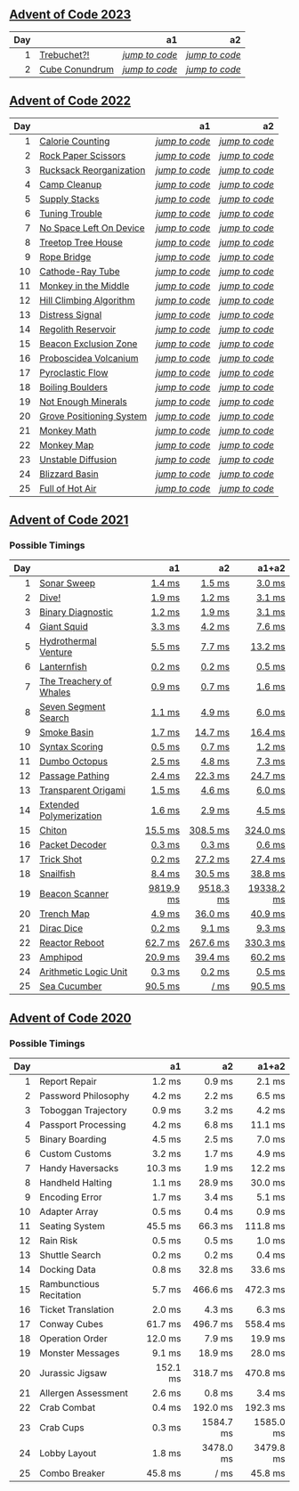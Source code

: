 ## [Advent of Code 2023](https://adventofcode.com/2023/)

| Day | | a1 | a2 |
| ---: | :--- | ---: | ---: |
| 1 | [Trebuchet?!](https://adventofcode.com/2023/day/1) | [_jump to code_](y2023/kotlin/Day01.kt#L8) | [_jump to code_](y2023/kotlin/Day01.kt#L21) |
| 2 | [Cube Conundrum](https://adventofcode.com/2023/day/2) | [_jump to code_](y2023/kotlin/Day02.kt#L30) | [_jump to code_](y2023/kotlin/Day02.kt#L43) |

## [Advent of Code 2022](https://adventofcode.com/2022/)

| Day | | a1 | a2 |
| ---: | :--- | ---: | ---: |
| 1 | [Calorie Counting](https://adventofcode.com/2022/day/1) | [_jump to code_](y2022/kotlin/Day01.kt#L8) | [_jump to code_](y2022/kotlin/Day01.kt#L19) |
| 2 | [Rock Paper Scissors](https://adventofcode.com/2022/day/2) | [_jump to code_](y2022/kotlin/Day02.kt#L8) | [_jump to code_](y2022/kotlin/Day02.kt#L23) |
| 3 | [Rucksack Reorganization](https://adventofcode.com/2022/day/3) | [_jump to code_](y2022/kotlin/Day03.kt#L8) | [_jump to code_](y2022/kotlin/Day03.kt#L23) |
| 4 | [Camp Cleanup](https://adventofcode.com/2022/day/4) | [_jump to code_](y2022/kotlin/Day04.kt#L8) | [_jump to code_](y2022/kotlin/Day04.kt#L20) |
| 5 | [Supply Stacks](https://adventofcode.com/2022/day/5) | [_jump to code_](y2022/kotlin/Day05.kt#L9) | [_jump to code_](y2022/kotlin/Day05.kt#L46) |
| 6 | [Tuning Trouble](https://adventofcode.com/2022/day/6) | [_jump to code_](y2022/kotlin/Day06.kt#L8) | [_jump to code_](y2022/kotlin/Day06.kt#L26) |
| 7 | [No Space Left On Device](https://adventofcode.com/2022/day/7) | [_jump to code_](y2022/kotlin/Day07.kt#L31) | [_jump to code_](y2022/kotlin/Day07.kt#L40) |
| 8 | [Treetop Tree House](https://adventofcode.com/2022/day/8) | [_jump to code_](y2022/kotlin/Day08.kt#L8) | [_jump to code_](y2022/kotlin/Day08.kt#L29) |
| 9 | [Rope Bridge](https://adventofcode.com/2022/day/9) | [_jump to code_](y2022/kotlin/Day09.kt#L18) | [_jump to code_](y2022/kotlin/Day09.kt#L51) |
| 10 | [Cathode-Ray Tube](https://adventofcode.com/2022/day/10) | [_jump to code_](y2022/kotlin/Day10.kt#L8) | [_jump to code_](y2022/kotlin/Day10.kt#L36) |
| 11 | [Monkey in the Middle](https://adventofcode.com/2022/day/11) | [_jump to code_](y2022/kotlin/Day11.kt#L47) | [_jump to code_](y2022/kotlin/Day11.kt#L65) |
| 12 | [Hill Climbing Algorithm](https://adventofcode.com/2022/day/12) | [_jump to code_](y2022/kotlin/Day12.kt#L57) | [_jump to code_](y2022/kotlin/Day12.kt#L61) |
| 13 | [Distress Signal](https://adventofcode.com/2022/day/13) | [_jump to code_](y2022/kotlin/Day13.kt#L53) | [_jump to code_](y2022/kotlin/Day13.kt#L67) |
| 14 | [Regolith Reservoir](https://adventofcode.com/2022/day/14) | [_jump to code_](y2022/kotlin/Day14.kt#L56) | [_jump to code_](y2022/kotlin/Day14.kt#L79) |
| 15 | [Beacon Exclusion Zone](https://adventofcode.com/2022/day/15) | [_jump to code_](y2022/kotlin/Day15.kt#L12) | [_jump to code_](y2022/kotlin/Day15.kt#L51) |
| 16 | [Proboscidea Volcanium](https://adventofcode.com/2022/day/16) | [_jump to code_](y2022/kotlin/Day16.kt#L147) | [_jump to code_](y2022/kotlin/Day16.kt#L155) |
| 17 | [Pyroclastic Flow](https://adventofcode.com/2022/day/17) | [_jump to code_](y2022/kotlin/Day17.kt#L77) | [_jump to code_](y2022/kotlin/Day17.kt#L82) |
| 18 | [Boiling Boulders](https://adventofcode.com/2022/day/18) | [_jump to code_](y2022/kotlin/Day18.kt#L24) | [_jump to code_](y2022/kotlin/Day18.kt#L42) |
| 19 | [Not Enough Minerals](https://adventofcode.com/2022/day/19) | [_jump to code_](y2022/kotlin/Day19.kt#L82) | [_jump to code_](y2022/kotlin/Day19.kt#L99) |
| 20 | [Grove Positioning System](https://adventofcode.com/2022/day/20) | [_jump to code_](y2022/kotlin/Day20.kt#L69) | [_jump to code_](y2022/kotlin/Day20.kt#L78) |
| 21 | [Monkey Math](https://adventofcode.com/2022/day/21) | [_jump to code_](y2022/kotlin/Day21.kt#L9) | [_jump to code_](y2022/kotlin/Day21.kt#L47) |
| 22 | [Monkey Map](https://adventofcode.com/2022/day/22) | [_jump to code_](y2022/kotlin/Day22.kt#L17) | [_jump to code_](y2022/kotlin/Day22.kt#L81) |
| 23 | [Unstable Diffusion](https://adventofcode.com/2022/day/23) | [_jump to code_](y2022/kotlin/Day23.kt#L15) | [_jump to code_](y2022/kotlin/Day23.kt#L111) |
| 24 | [Blizzard Basin](https://adventofcode.com/2022/day/24) | [_jump to code_](y2022/kotlin/Day24.kt#L99) | [_jump to code_](y2022/kotlin/Day24.kt#L100) |
| 25 | [Full of Hot Air](https://adventofcode.com/2022/day/25) | [_jump to code_](y2022/kotlin/Day25.kt#L31) | [_jump to code_](y2022/kotlin/Day25.kt#L36) |

## [Advent of Code 2021](https://adventofcode.com/2021/)

### Possible Timings
| Day | | a1 | a2 | a1+a2 |
| ---: | :--- | ---: | ---: | ---: |
| 1 | [Sonar Sweep](https://adventofcode.com/2021/day/1) | [1.4 ms](y2021/kotlin/Day01.kt#L8) | [1.5 ms](y2021/kotlin/Day01.kt#L19) | [3.0 ms](y2021/kotlin/Day01.kt) |
| 2 | [Dive!](https://adventofcode.com/2021/day/2) | [1.9 ms](y2021/kotlin/Day02.kt#L8) | [1.2 ms](y2021/kotlin/Day02.kt#L26) | [3.1 ms](y2021/kotlin/Day02.kt) |
| 3 | [Binary Diagnostic](https://adventofcode.com/2021/day/3) | [1.2 ms](y2021/kotlin/Day03.kt#L9) | [1.9 ms](y2021/kotlin/Day03.kt#L29) | [3.1 ms](y2021/kotlin/Day03.kt) |
| 4 | [Giant Squid](https://adventofcode.com/2021/day/4) | [3.3 ms](y2021/kotlin/Day04.kt#L91) | [4.2 ms](y2021/kotlin/Day04.kt#L107) | [7.6 ms](y2021/kotlin/Day04.kt) |
| 5 | [Hydrothermal Venture](https://adventofcode.com/2021/day/5) | [5.5 ms](y2021/kotlin/Day05.kt#L48) | [7.7 ms](y2021/kotlin/Day05.kt#L50) | [13.2 ms](y2021/kotlin/Day05.kt) |
| 6 | [Lanternfish](https://adventofcode.com/2021/day/6) | [0.2 ms](y2021/kotlin/Day06.kt#L8) | [0.2 ms](y2021/kotlin/Day06.kt#L27) | [0.5 ms](y2021/kotlin/Day06.kt) |
| 7 | [The Treachery of Whales](https://adventofcode.com/2021/day/7) | [0.9 ms](y2021/kotlin/Day07.kt#L9) | [0.7 ms](y2021/kotlin/Day07.kt#L20) | [1.6 ms](y2021/kotlin/Day07.kt) |
| 8 | [Seven Segment Search](https://adventofcode.com/2021/day/8) | [1.1 ms](y2021/kotlin/Day08.kt#L9) | [4.9 ms](y2021/kotlin/Day08.kt#L23) | [6.0 ms](y2021/kotlin/Day08.kt) |
| 9 | [Smoke Basin](https://adventofcode.com/2021/day/9) | [1.7 ms](y2021/kotlin/Day09.kt#L10) | [14.7 ms](y2021/kotlin/Day09.kt#L36) | [16.4 ms](y2021/kotlin/Day09.kt) |
| 10 | [Syntax Scoring](https://adventofcode.com/2021/day/10) | [0.5 ms](y2021/kotlin/Day10.kt#L8) | [0.7 ms](y2021/kotlin/Day10.kt#L47) | [1.2 ms](y2021/kotlin/Day10.kt) |
| 11 | [Dumbo Octopus](https://adventofcode.com/2021/day/11) | [2.5 ms](y2021/kotlin/Day11.kt#L16) | [4.8 ms](y2021/kotlin/Day11.kt#L68) | [7.3 ms](y2021/kotlin/Day11.kt) |
| 12 | [Passage Pathing](https://adventofcode.com/2021/day/12) | [2.4 ms](y2021/kotlin/Day12.kt#L10) | [22.3 ms](y2021/kotlin/Day12.kt#L11) | [24.7 ms](y2021/kotlin/Day12.kt) |
| 13 | [Transparent Origami](https://adventofcode.com/2021/day/13) | [1.5 ms](y2021/kotlin/Day13.kt#L10) | [4.6 ms](y2021/kotlin/Day13.kt#L11) | [6.0 ms](y2021/kotlin/Day13.kt) |
| 14 | [Extended Polymerization](https://adventofcode.com/2021/day/14) | [1.6 ms](y2021/kotlin/Day14.kt#L9) | [2.9 ms](y2021/kotlin/Day14.kt#L10) | [4.5 ms](y2021/kotlin/Day14.kt) |
| 15 | [Chiton](https://adventofcode.com/2021/day/15) | [15.5 ms](y2021/kotlin/Day15.kt#L14) | [308.5 ms](y2021/kotlin/Day15.kt#L16) | [324.0 ms](y2021/kotlin/Day15.kt) |
| 16 | [Packet Decoder](https://adventofcode.com/2021/day/16) | [0.3 ms](y2021/kotlin/Day16.kt#L40) | [0.3 ms](y2021/kotlin/Day16.kt#L87) | [0.6 ms](y2021/kotlin/Day16.kt) |
| 17 | [Trick Shot](https://adventofcode.com/2021/day/17) | [0.2 ms](y2021/kotlin/Day17.kt#L12) | [27.2 ms](y2021/kotlin/Day17.kt#L48) | [27.4 ms](y2021/kotlin/Day17.kt) |
| 18 | [Snailfish](https://adventofcode.com/2021/day/18) | [8.4 ms](y2021/kotlin/Day18.kt#L82) | [30.5 ms](y2021/kotlin/Day18.kt#L178) | [38.8 ms](y2021/kotlin/Day18.kt) |
| 19 | [Beacon Scanner](https://adventofcode.com/2021/day/19) | [9819.9 ms](y2021/kotlin/Day19.kt#L51) | [9518.3 ms](y2021/kotlin/Day19.kt#L55) | [19338.2 ms](y2021/kotlin/Day19.kt) |
| 20 | [Trench Map](https://adventofcode.com/2021/day/20) | [4.9 ms](y2021/kotlin/Day20.kt#L36) | [36.0 ms](y2021/kotlin/Day20.kt#L37) | [40.9 ms](y2021/kotlin/Day20.kt) |
| 21 | [Dirac Dice](https://adventofcode.com/2021/day/21) | [0.2 ms](y2021/kotlin/Day21.kt#L12) | [9.1 ms](y2021/kotlin/Day21.kt#L61) | [9.3 ms](y2021/kotlin/Day21.kt) |
| 22 | [Reactor Reboot](https://adventofcode.com/2021/day/22) | [62.7 ms](y2021/kotlin/Day22.kt#L10) | [267.6 ms](y2021/kotlin/Day22.kt#L108) | [330.3 ms](y2021/kotlin/Day22.kt) |
| 23 | [Amphipod](https://adventofcode.com/2021/day/23) | [20.9 ms](y2021/kotlin/Day23.kt#L103) | [39.4 ms](y2021/kotlin/Day23.kt#L113) | [60.2 ms](y2021/kotlin/Day23.kt) |
| 24 | [Arithmetic Logic Unit](https://adventofcode.com/2021/day/24) | [0.3 ms](y2021/kotlin/Day24.kt#L38) | [0.2 ms](y2021/kotlin/Day24.kt#L69) | [0.5 ms](y2021/kotlin/Day24.kt) |
| 25 | [Sea Cucumber](https://adventofcode.com/2021/day/25) | [90.5 ms](y2021/kotlin/Day25.kt#L8) | [/ ms](y2021/kotlin/Day25.kt#L69) | [90.5 ms](y2021/kotlin/Day25.kt) |

## [Advent of Code 2020](https://adventofcode.com/2020/)

### Possible Timings
| Day | | a1 | a2 | a1+a2 |
| ---: | :--- | ---: | ---: | ---: |
| 1 | Report Repair | 1.2 ms | 0.9 ms | 2.1 ms |
| 2 | Password Philosophy | 4.2 ms | 2.2 ms | 6.5 ms |
| 3 | Toboggan Trajectory | 0.9 ms | 3.2 ms | 4.2 ms |
| 4 | Passport Processing | 4.2 ms | 6.8 ms | 11.1 ms |
| 5 | Binary Boarding | 4.5 ms | 2.5 ms | 7.0 ms |
| 6 | Custom Customs | 3.2 ms | 1.7 ms | 4.9 ms |
| 7 | Handy Haversacks | 10.3 ms | 1.9 ms | 12.2 ms |
| 8 | Handheld Halting | 1.1 ms | 28.9 ms | 30.0 ms |
| 9 | Encoding Error | 1.7 ms | 3.4 ms | 5.1 ms |
| 10 | Adapter Array | 0.5 ms | 0.4 ms | 0.9 ms |
| 11 | Seating System | 45.5 ms | 66.3 ms | 111.8 ms |
| 12 | Rain Risk | 0.5 ms | 0.5 ms | 1.0 ms |
| 13 | Shuttle Search | 0.2 ms | 0.2 ms | 0.4 ms |
| 14 | Docking Data | 0.8 ms | 32.8 ms | 33.6 ms |
| 15 | Rambunctious Recitation | 5.7 ms | 466.6 ms | 472.3 ms |
| 16 | Ticket Translation | 2.0 ms | 4.3 ms | 6.3 ms |
| 17 | Conway Cubes | 61.7 ms | 496.7 ms | 558.4 ms |
| 18 | Operation Order | 12.0 ms | 7.9 ms | 19.9 ms |
| 19 | Monster Messages | 9.1 ms | 18.9 ms | 28.0 ms |
| 20 | Jurassic Jigsaw | 152.1 ms | 318.7 ms | 470.8 ms |
| 21 | Allergen Assessment | 2.6 ms | 0.8 ms | 3.4 ms |
| 22 | Crab Combat | 0.4 ms | 192.0 ms | 192.3 ms |
| 23 | Crab Cups | 0.3 ms | 1584.7 ms | 1585.0 ms |
| 24 | Lobby Layout | 1.8 ms | 3478.0 ms | 3479.8 ms |
| 25 | Combo Breaker | 45.8 ms | / ms | 45.8 ms |
